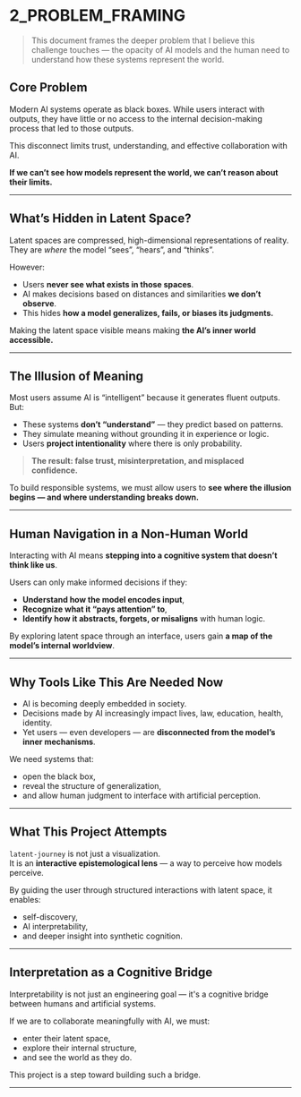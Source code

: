 # 2_PROBLEM_FRAMING

> This document frames the deeper problem that I believe this challenge touches — the opacity of AI models and the human need to understand how these systems represent the world.

## Core Problem

Modern AI systems operate as black boxes. While users interact with outputs, they have little or no access to the internal decision-making process that led to those outputs.

This disconnect limits trust, understanding, and effective collaboration with AI.

**If we can’t see how models represent the world, we can’t reason about their limits.**

---

## What’s Hidden in Latent Space?

Latent spaces are compressed, high-dimensional representations of reality. They are *where* the model “sees”, “hears”, and “thinks”.

However:

- Users **never see what exists in those spaces**.
- AI makes decisions based on distances and similarities **we don’t observe**.
- This hides **how a model generalizes, fails, or biases its judgments.**

Making the latent space visible means making **the AI’s inner world accessible.**

---

## The Illusion of Meaning

Most users assume AI is “intelligent” because it generates fluent outputs.  
But:

- These systems **don’t “understand”** — they predict based on patterns.
- They simulate meaning without grounding it in experience or logic.
- Users **project intentionality** where there is only probability.

> **The result: false trust, misinterpretation, and misplaced confidence.**

To build responsible systems, we must allow users to **see where the illusion begins — and where understanding breaks down.**

---

## Human Navigation in a Non-Human World

Interacting with AI means **stepping into a cognitive system that doesn’t think like us**.

Users can only make informed decisions if they:

- **Understand how the model encodes input**,  
- **Recognize what it “pays attention” to**,  
- **Identify how it abstracts, forgets, or misaligns** with human logic.

By exploring latent space through an interface, users gain **a map of the model’s internal worldview**.

---

## Why Tools Like This Are Needed Now

- AI is becoming deeply embedded in society.
- Decisions made by AI increasingly impact lives, law, education, health, identity.
- Yet users — even developers — are **disconnected from the model’s inner mechanisms**.

We need systems that:

- open the black box,
- reveal the structure of generalization,
- and allow human judgment to interface with artificial perception.

---

## What This Project Attempts

`latent-journey` is not just a visualization.  
It is an **interactive epistemological lens** — a way to perceive how models perceive.

By guiding the user through structured interactions with latent space, it enables:

- self-discovery,
- AI interpretability,
- and deeper insight into synthetic cognition.

---

## Interpretation as a Cognitive Bridge

Interpretability is not just an engineering goal — it's a cognitive bridge between humans and artificial systems.

If we are to collaborate meaningfully with AI, we must:

- enter their latent space,
- explore their internal structure,
- and see the world as they do.

This project is a step toward building such a bridge.

---
